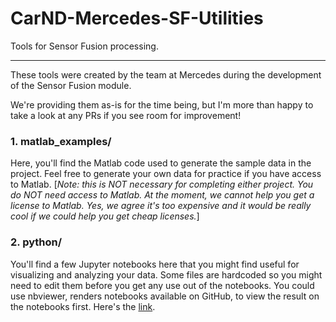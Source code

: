 # CarND-Mercedes-SF-Utilities
Tools for Sensor Fusion processing.

---

These tools were created by the team at Mercedes during the development of the
Sensor Fusion module.

We're providing them as-is for the time being, but I'm more than happy to take
a look at any PRs if you see room for improvement!

### 1. matlab_examples/
Here, you'll find the Matlab code used to generate the sample data in the
project. Feel free to generate your own data for practice if you have access to
Matlab. [_Note: this is NOT necessary for completing either project. You do NOT
need access to Matlab. At the moment, we cannot help you get a license to
Matlab. Yes, we agree it's too expensive and it would be really cool if we
could help you get cheap licenses._]

### 2. python/
You'll find a few Jupyter notebooks here that you might find useful for
visualizing and analyzing your data. Some files are hardcoded so you might need
to edit them before you get any use out of the notebooks. You could use nbviewer,
renders notebooks available on GitHub, to view the result on the notebooks first.
Here's the [link](https://nbviewer.jupyter.org/github/udacity/CarND-Mercedes-SF-Utilities/tree/master/python/).
